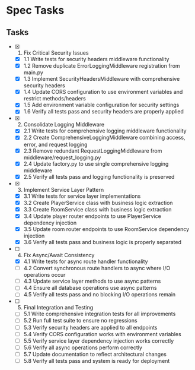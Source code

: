 # Spec Tasks

## Tasks

- [x] 1. Fix Critical Security Issues
  - [x] 1.1 Write tests for security headers middleware functionality
  - [x] 1.2 Remove duplicate ErrorLoggingMiddleware registration from main.py
  - [x] 1.3 Implement SecurityHeadersMiddleware with comprehensive security headers
  - [x] 1.4 Update CORS configuration to use environment variables and restrict methods/headers
  - [x] 1.5 Add environment variable configuration for security settings
  - [x] 1.6 Verify all tests pass and security headers are properly applied

- [x] 2. Consolidate Logging Middleware
  - [x] 2.1 Write tests for comprehensive logging middleware functionality
  - [x] 2.2 Create ComprehensiveLoggingMiddleware combining access, error, and request logging
  - [x] 2.3 Remove redundant RequestLoggingMiddleware from middleware/request_logging.py
  - [x] 2.4 Update factory.py to use single comprehensive logging middleware
  - [x] 2.5 Verify all tests pass and logging functionality is preserved

- [x] 3. Implement Service Layer Pattern
  - [x] 3.1 Write tests for service layer implementations
  - [x] 3.2 Create PlayerService class with business logic extraction
  - [x] 3.3 Create RoomService class with business logic extraction
  - [x] 3.4 Update player router endpoints to use PlayerService dependency injection
  - [x] 3.5 Update room router endpoints to use RoomService dependency injection
  - [x] 3.6 Verify all tests pass and business logic is properly separated

- [ ] 4. Fix Async/Await Consistency
  - [x] 4.1 Write tests for async route handler functionality
  - [ ] 4.2 Convert synchronous route handlers to async where I/O operations occur
  - [ ] 4.3 Update service layer methods to use async patterns
  - [ ] 4.4 Ensure all database operations use async patterns
  - [ ] 4.5 Verify all tests pass and no blocking I/O operations remain

- [ ] 5. Final Integration and Testing
  - [ ] 5.1 Write comprehensive integration tests for all improvements
  - [ ] 5.2 Run full test suite to ensure no regressions
  - [ ] 5.3 Verify security headers are applied to all endpoints
  - [ ] 5.4 Verify CORS configuration works with environment variables
  - [ ] 5.5 Verify service layer dependency injection works correctly
  - [ ] 5.6 Verify all async operations perform correctly
  - [ ] 5.7 Update documentation to reflect architectural changes
  - [ ] 5.8 Verify all tests pass and system is ready for deployment
